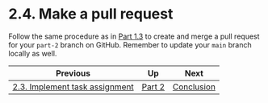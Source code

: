 # 2.4. Make a pull request

Follow the same procedure as in [Part 1.3](../part-1/1-3-Pull-request.md) to create and merge a pull request for your `part-2` branch on GitHub. Remember to update your `main` branch locally as well.

| Previous                                                   | Up           | Next                           |
| ---------------------------------------------------------- | ------------ | ------------------------------ |
| [2.3. Implement task assignment](./2-3-Task-assignment.md) | [Part 2](./) | [Conclusion](../Conclusion.md) |
